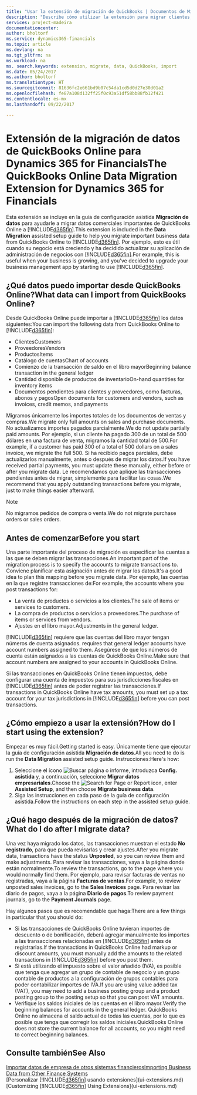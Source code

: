 ```yaml
---
title: "Usar la extensión de migración de QuickBooks | Documentos de Microsoft"
description: "Describe cómo utilizar la extensión para migrar clientes, proveedores, elementos y cuentas de QuickBooks Online a Financials."
services: project-madeira
documentationcenter: 
author: bholtorf
ms.service: dynamics365-financials
ms.topic: article
ms.devlang: na
ms.tgt_pltfrm: na
ms.workload: na
ms. search.keywords: extension, migrate, data, QuickBooks, import
ms.date: 05/24/2017
ms.author: bholtorf
ms.translationtype: HT
ms.sourcegitcommit: 81636fc2e661bd9b07c54da1cd5d0d27e30d01a2
ms.openlocfilehash: fe87a108d132ff25f0c93a51df58bb88fb12f421
ms.contentlocale: es-mx
ms.lasthandoff: 09/22/2017

---
```


# <a name="the-quickbooks-online-data-migration-extension-for-dynamics-365-for-financials"></a><span data-ttu-id="1ed69-103">Extensión de la migración de datos de QuickBooks Online para Dynamics 365 for Financials</span><span class="sxs-lookup"><span data-stu-id="1ed69-103">The QuickBooks Online Data Migration Extension for Dynamics 365 for Financials</span></span>
<span data-ttu-id="1ed69-104">Esta extensión se incluye en la guía de configuración asistida **Migración de datos** para ayudarle a migrar datos comerciales importantes de QuickBooks Online a [!INCLUDE[d365fin](includes/d365fin_md.md)].</span><span class="sxs-lookup"><span data-stu-id="1ed69-104">This extension is included in the **Data Migration** assisted setup guide to help you migrate important business data from QuickBooks Online to [!INCLUDE[d365fin](includes/d365fin_md.md)].</span></span> <span data-ttu-id="1ed69-105">Por ejemplo, esto es útil cuando su negocio está creciendo y ha decidido actualizar su aplicación de administración de negocios con [!INCLUDE[d365fin](includes/d365fin_md.md)].</span><span class="sxs-lookup"><span data-stu-id="1ed69-105">For example, this is useful when your business is growing, and you've decided to upgrade your business management app by starting to use [!INCLUDE[d365fin](includes/d365fin_md.md)].</span></span>

## <a name="what-data-can-i-import-from-quickbooks-online"></a><span data-ttu-id="1ed69-106">¿Qué datos puedo importar desde QuickBooks Online?</span><span class="sxs-lookup"><span data-stu-id="1ed69-106">What data can I import from QuickBooks Online?</span></span>
<span data-ttu-id="1ed69-107">Desde QuickBooks Online puede importar a [!INCLUDE[d365fin](includes/d365fin_md.md)] los datos siguientes:</span><span class="sxs-lookup"><span data-stu-id="1ed69-107">You can import the following data from QuickBooks Online to [!INCLUDE[d365fin](includes/d365fin_md.md)]:</span></span>  

* <span data-ttu-id="1ed69-108">Clientes</span><span class="sxs-lookup"><span data-stu-id="1ed69-108">Customers</span></span>
* <span data-ttu-id="1ed69-109">Proveedores</span><span class="sxs-lookup"><span data-stu-id="1ed69-109">Vendors</span></span>
* <span data-ttu-id="1ed69-110">Productos</span><span class="sxs-lookup"><span data-stu-id="1ed69-110">Items</span></span>
* <span data-ttu-id="1ed69-111">Catálogo de cuentas</span><span class="sxs-lookup"><span data-stu-id="1ed69-111">Chart of accounts</span></span> 
* <span data-ttu-id="1ed69-112">Comienzo de la transacción de saldo en el libro mayor</span><span class="sxs-lookup"><span data-stu-id="1ed69-112">Beginning balance transaction in the general ledger</span></span>
* <span data-ttu-id="1ed69-113">Cantidad disponible de productos de inventario</span><span class="sxs-lookup"><span data-stu-id="1ed69-113">On-hand quantities for inventory items</span></span>
* <span data-ttu-id="1ed69-114">Documentos pendientes para clientes y proveedores, como facturas, abonos y pagos</span><span class="sxs-lookup"><span data-stu-id="1ed69-114">Open documents for customers and vendors, such as invoices, credit memos, and payments</span></span>

<span data-ttu-id="1ed69-115">Migramos únicamente los importes totales de los documentos de ventas y compras.</span><span class="sxs-lookup"><span data-stu-id="1ed69-115">We migrate only full amounts on sales and purchase documents.</span></span> <span data-ttu-id="1ed69-116">No actualizamos importes pagados parcialmente.</span><span class="sxs-lookup"><span data-stu-id="1ed69-116">We do not update partially paid amounts.</span></span> <span data-ttu-id="1ed69-117">Por ejemplo, si un cliente ha pagado 300 de un total de 500 dólares en una factura de venta, migramos la cantidad total de 500.</span><span class="sxs-lookup"><span data-stu-id="1ed69-117">For example, if a customer has paid 300 of a total of 500 dollars on a sales invoice, we migrate the full 500.</span></span> <span data-ttu-id="1ed69-118">Si ha recibido pagos parciales, debe actualizarlos manualmente, antes o después de migrar los datos.</span><span class="sxs-lookup"><span data-stu-id="1ed69-118">If you have received partial payments, you must update these manually, either before or after you migrate data.</span></span> <span data-ttu-id="1ed69-119">Le recomendamos que aplique las transacciones pendientes antes de migrar, simplemente para facilitar las cosas.</span><span class="sxs-lookup"><span data-stu-id="1ed69-119">We recommend that you apply outstanding transactions before you migrate, just to make things easier afterward.</span></span>

> [!NOTE]  
>   <span data-ttu-id="1ed69-120">No migramos pedidos de compra o venta.</span><span class="sxs-lookup"><span data-stu-id="1ed69-120">We do not migrate purchase orders or sales orders.</span></span>

## <a name="before-you-start"></a><span data-ttu-id="1ed69-121">Antes de comenzar</span><span class="sxs-lookup"><span data-stu-id="1ed69-121">Before you start</span></span>
<span data-ttu-id="1ed69-122">Una parte importante del proceso de migración es especificar las cuentas a las que se deben migrar las transacciones.</span><span class="sxs-lookup"><span data-stu-id="1ed69-122">An important part of the migration process is to specify the accounts to migrate transactions to.</span></span> <span data-ttu-id="1ed69-123">Conviene planificar esta asignación antes de migrar los datos.</span><span class="sxs-lookup"><span data-stu-id="1ed69-123">It's a good idea to plan this mapping before you migrate data.</span></span> <span data-ttu-id="1ed69-124">Por ejemplo, las cuentas en la que registre transacciones de:</span><span class="sxs-lookup"><span data-stu-id="1ed69-124">For example, the accounts where you post transactions for:</span></span>  
  
* <span data-ttu-id="1ed69-125">La venta de productos o servicios a los clientes.</span><span class="sxs-lookup"><span data-stu-id="1ed69-125">The sale of items or services to customers.</span></span>
* <span data-ttu-id="1ed69-126">La compra de productos o servicios a proveedores.</span><span class="sxs-lookup"><span data-stu-id="1ed69-126">The purchase of items or services from vendors.</span></span>  
* <span data-ttu-id="1ed69-127">Ajustes en el libro mayor.</span><span class="sxs-lookup"><span data-stu-id="1ed69-127">Adjustments in the general ledger.</span></span>  

[!INCLUDE[d365fin](includes/d365fin_md.md)]<span data-ttu-id="1ed69-128"> requiere que las cuentas del libro mayor tengan números de cuenta asignados.</span><span class="sxs-lookup"><span data-stu-id="1ed69-128"> requires that general ledger accounts have account numbers assigned to them.</span></span> <span data-ttu-id="1ed69-129">Asegúrese de que los números de cuenta están asignados a las cuentas de QuickBooks Online.</span><span class="sxs-lookup"><span data-stu-id="1ed69-129">Make sure that account numbers are assigned to your accounts in QuickBooks Online.</span></span>

<span data-ttu-id="1ed69-130">Si las transacciones en QuickBooks Online tienen impuestos, debe configurar una cuenta de impuestos para sus jurisdicciones fiscales en [!INCLUDE[d365fin](includes/d365fin_md.md)] antes de poder registrar las transacciones.</span><span class="sxs-lookup"><span data-stu-id="1ed69-130">If transactions in QuickBooks Online have tax amounts, you must set up a tax account for your tax jurisdictions in [!INCLUDE[d365fin](includes/d365fin_md.md)] before you can post transactions.</span></span>

## <a name="how-do-i-start-using-the-extension"></a><span data-ttu-id="1ed69-131">¿Cómo empiezo a usar la extensión?</span><span class="sxs-lookup"><span data-stu-id="1ed69-131">How do I start using the extension?</span></span>
<span data-ttu-id="1ed69-132">Empezar es muy fácil.</span><span class="sxs-lookup"><span data-stu-id="1ed69-132">Getting started is easy.</span></span> <span data-ttu-id="1ed69-133">Únicamente tiene que ejecutar la guía de configuración asistida **Migración de datos**.</span><span class="sxs-lookup"><span data-stu-id="1ed69-133">All you need to do is run the **Data Migration** assisted setup guide.</span></span> <span data-ttu-id="1ed69-134">Instrucciones:</span><span class="sxs-lookup"><span data-stu-id="1ed69-134">Here's how:</span></span>

1. <span data-ttu-id="1ed69-135">Seleccione el ícono ![Buscar página o informe](media/ui-search/search_small.png "Buscar página o informe"), introduzca **Config. asistida** y, a continuación, seleccione **Migrar datos empresariales**.</span><span class="sxs-lookup"><span data-stu-id="1ed69-135">Choose the ![Search for Page or Report](media/ui-search/search_small.png "Search for Page or Report icon") icon, enter **Assisted Setup**, and then choose **Migrate business data**.</span></span>
2. <span data-ttu-id="1ed69-136">Siga las instrucciones en cada paso de la guía de configuración asistida.</span><span class="sxs-lookup"><span data-stu-id="1ed69-136">Follow the instructions on each step in the assisted setup guide.</span></span>

## <a name="what-do-i-do-after-i-migrate-data"></a><span data-ttu-id="1ed69-137">¿Qué hago después de la migración de datos?</span><span class="sxs-lookup"><span data-stu-id="1ed69-137">What do I do after I migrate data?</span></span>
<span data-ttu-id="1ed69-138">Una vez haya migrado los datos, las transacciones muestran el estado **No registrado**, para que pueda revisarlas y crear ajustes.</span><span class="sxs-lookup"><span data-stu-id="1ed69-138">After you migrate data, transactions have the status **Unposted**, so you can review them and make adjustments.</span></span> <span data-ttu-id="1ed69-139">Para revisar las transacciones, vaya a la página donde están normalmente.</span><span class="sxs-lookup"><span data-stu-id="1ed69-139">To review the transactions, go to the page where you would normally find them.</span></span> <span data-ttu-id="1ed69-140">Por ejemplo, para revisar facturas de ventas no registradas, vaya a la página **Facturas de ventas**.</span><span class="sxs-lookup"><span data-stu-id="1ed69-140">For example, to review unposted sales invoices, go to the **Sales Invoices** page.</span></span> <span data-ttu-id="1ed69-141">Para revisar las diario de pagos, vaya a la página **Diario de pagos**.</span><span class="sxs-lookup"><span data-stu-id="1ed69-141">To review payment journals, go to the **Payment Journals** page.</span></span>   

<span data-ttu-id="1ed69-142">Hay algunos pasos que es recomendable que haga:</span><span class="sxs-lookup"><span data-stu-id="1ed69-142">There are a few things in particular that you should do:</span></span>

* <span data-ttu-id="1ed69-143">Si las transacciones de QuickBooks Online tuvieran importes de descuento o de bonificación, deberá agregar manualmente los importes a las transacciones relacionadas en [!INCLUDE[d365fin](includes/d365fin_md.md)] antes de registrarlas.</span><span class="sxs-lookup"><span data-stu-id="1ed69-143">If the transactions in QuickBooks Online had markup or discount amounts, you must manually add the amounts to the related transactions in [!INCLUDE[d365fin](includes/d365fin_md.md)] before you post them.</span></span>
* <span data-ttu-id="1ed69-144">Si está utilizando el impuesto sobre el valor añadido (IVA), es posible que tenga que agregar un grupo de contable de negocio y un grupo contable de productos a la configuración de grupos contables para poder contabilizar importes de IVA.</span><span class="sxs-lookup"><span data-stu-id="1ed69-144">If you are using value added tax (VAT), you may need to add a business posting group and a product posting group to the posting setup so that you can post VAT amounts.</span></span>
* <span data-ttu-id="1ed69-145">Verifique los saldos iniciales de las cuentas en el libro mayor.</span><span class="sxs-lookup"><span data-stu-id="1ed69-145">Verify the beginning balances for accounts in the general ledger.</span></span> <span data-ttu-id="1ed69-146">QuickBooks Online no almacena el saldo actual de todas las cuentas, por lo que es posible que tenga que corregir los saldos iniciales.</span><span class="sxs-lookup"><span data-stu-id="1ed69-146">QuickBooks Online does not store the current balance for all accounts, so you might need to correct beginning balances.</span></span>

## <a name="see-also"></a><span data-ttu-id="1ed69-147">Consulte también</span><span class="sxs-lookup"><span data-stu-id="1ed69-147">See Also</span></span>
[<span data-ttu-id="1ed69-148">Importar datos de empresa de otros sistemas financieros</span><span class="sxs-lookup"><span data-stu-id="1ed69-148">Importing Business Data from Other Finance Systems</span></span>](upload-data.md)  
<span data-ttu-id="1ed69-149">[Personalizar [!INCLUDE[d365fin](includes/d365fin_md.md)] usando extensiones](ui-extensions.md)</span><span class="sxs-lookup"><span data-stu-id="1ed69-149">[Customizing [!INCLUDE[d365fin](includes/d365fin_md.md)] Using Extensions](ui-extensions.md)</span></span>  

